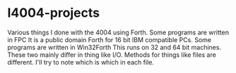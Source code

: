# I4004-projects
Various things I done with the 4004 using Forth.
Some programs are written in FPC  It is a public domain Forth for 16 bit IBM compatible PCs.
Some programs are written in Win32Forth  This runs on 32 and 64 bit machines.
These two mainly differ in thing like I/O. Methods for things like files are different.
I'll try to note which is which in each file.


